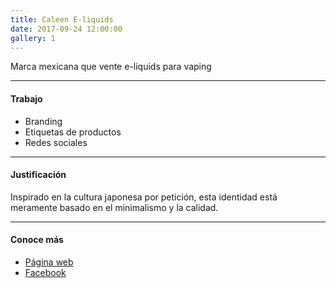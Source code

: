 ```yaml
---
title: Caleen E-liquids
date: 2017-09-24 12:00:00
gallery: 1
---
```

<p class="lead">
	Marca mexicana que vente e-liquids para vaping
</p>

---

#### Trabajo
- Branding
- Etiquetas de productos
- Redes sociales

---

#### Justificación
Inspirado en la cultura japonesa por petición, esta identidad está meramente basado en el minimalismo y la calidad.

---

#### Conoce más
- [Página web](http://caleen.com.mx)
- [Facebook](http://fb.me/caleeneliquids/)
